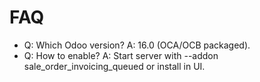 # FAQ

- Q: Which Odoo version? A: 16.0 (OCA/OCB packaged).
- Q: How to enable? A: Start server with --addon sale_order_invoicing_queued or install in UI.

